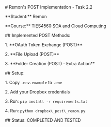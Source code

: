 \# Remon's POST Implementation - Task 2.2



\*\*Student:\*\* Remon

\*\*Course:\*\* TIES4560 SOA and Cloud Computing



\## Implemented POST Methods:



1\. \*\*OAuth Token Exchange (POST)\*\*

2\. \*\*File Upload (POST)\*\*

3\. \*\*Folder Creation (POST) - Extra Action\*\*



\## Setup:

1\. Copy `.env.example` to `.env`

2\. Add your Dropbox credentials

3\. Run: `pip install -r requirements.txt`

4\. Run: `python dropbox\_post\_remon.py`



\## Status: COMPLETED AND TESTED

